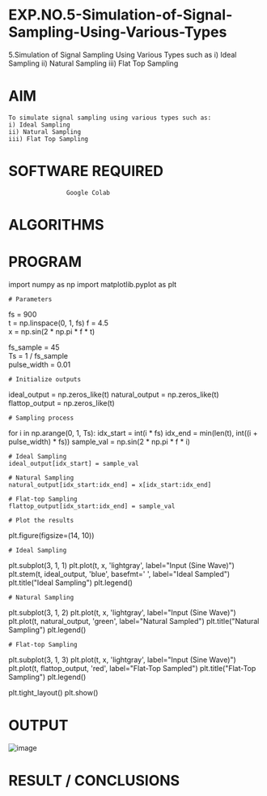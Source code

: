 # EXP.NO.5-Simulation-of-Signal-Sampling-Using-Various-Types
5.Simulation of Signal Sampling Using Various Types such as
    i) Ideal Sampling
    ii) Natural Sampling
    iii) Flat Top Sampling

# AIM
    To simulate signal sampling using various types such as:
    i) Ideal Sampling
    ii) Natural Sampling
    iii) Flat Top Sampling

# SOFTWARE REQUIRED
                    Google Colab

# ALGORITHMS

# PROGRAM
import numpy as np
import matplotlib.pyplot as plt

    # Parameters
fs = 900          
t = np.linspace(0, 1, fs) 
f = 4.5               
x = np.sin(2 * np.pi * f * t)  

fs_sample = 45      
Ts = 1 / fs_sample  
pulse_width = 0.01  

    # Initialize outputs
ideal_output = np.zeros_like(t)
natural_output = np.zeros_like(t)
flattop_output = np.zeros_like(t)

    # Sampling process
for i in np.arange(0, 1, Ts):
    idx_start = int(i * fs)
    idx_end = min(len(t), int((i + pulse_width) * fs))
    sample_val = np.sin(2 * np.pi * f * i)
    
    # Ideal Sampling
    ideal_output[idx_start] = sample_val

    # Natural Sampling
    natural_output[idx_start:idx_end] = x[idx_start:idx_end]

    # Flat-top Sampling
    flattop_output[idx_start:idx_end] = sample_val

    # Plot the results
plt.figure(figsize=(14, 10))

    # Ideal Sampling
plt.subplot(3, 1, 1)
plt.plot(t, x, 'lightgray', label="Input (Sine Wave)")
plt.stem(t, ideal_output, 'blue', basefmt=' ', label="Ideal Sampled")
plt.title("Ideal Sampling")
plt.legend()

    # Natural Sampling
plt.subplot(3, 1, 2)
plt.plot(t, x, 'lightgray', label="Input (Sine Wave)")
plt.plot(t, natural_output, 'green', label="Natural Sampled")
plt.title("Natural Sampling")
plt.legend()

    # Flat-top Sampling
plt.subplot(3, 1, 3)
plt.plot(t, x, 'lightgray', label="Input (Sine Wave)")
plt.plot(t, flattop_output, 'red', label="Flat-Top Sampled")
plt.title("Flat-Top Sampling")
plt.legend()

plt.tight_layout()
plt.show()

# OUTPUT
![image](https://github.com/user-attachments/assets/93befd06-9ae4-4381-b54f-2af23a45894b)

 
# RESULT / CONCLUSIONS

